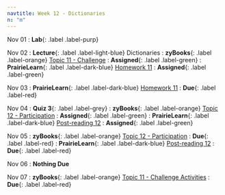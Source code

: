 ```yaml
---
navtitle: Week 12 - Dictionaries
n: "m"
---
```


Nov 01
: **Lab**{: .label .label-purp} [](#)

Nov 02
: **Lecture**{: .label .label-light-blue} Dictionaries
: **zyBooks**{: .label .label-orange} [Topic 11 - Challenge](#)
    : **Assigned**{: .label .label-green}
: **PrairieLearn**{: .label .label-dark-blue} [Homework 11](#)
    : **Assigned**{: .label .label-green}


Nov 03
: **PrairieLearn**{: .label .label-dark-blue} [Homework 11](#)
    : **Due**{: .label .label-red}


Nov 04
: **Quiz 3**{: .label .label-grey} 
: **zyBooks**{: .label .label-orange} [Topic 12 - Participation](#)
    : **Assigned**{: .label .label-green}
: **PrairieLearn**{: .label .label-dark-blue} [Post-reading 12](#)
    : **Assigned**{: .label .label-green}

Nov 05
: **zyBooks**{: .label .label-orange} [Topic 12 - Participation](#)
    : **Due**{: .label .label-red}
: **PrairieLearn**{: .label .label-dark-blue} [Post-reading 12](#)
    : **Due**{: .label .label-red}

Nov 06
: **Nothing Due**

Nov 07
: **zyBooks**{: .label .label-orange} [Topic 11 - Challenge Activities](#)
    : **Due**{: .label .label-red}

